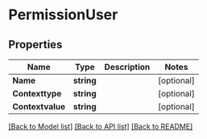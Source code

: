 # PermissionUser

## Properties

Name | Type | Description | Notes
------------ | ------------- | ------------- | -------------
**Name** | **string** |  | [optional] 
**Contexttype** | **string** |  | [optional] 
**Contextvalue** | **string** |  | [optional] 

[[Back to Model list]](../README.md#documentation-for-models) [[Back to API list]](../README.md#documentation-for-api-endpoints) [[Back to README]](../README.md)


